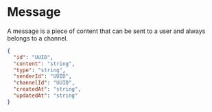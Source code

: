 # Message

A message is a piece of content that can be sent to a user and always belongs to a channel.

```json
{
  "id": "UUID",
  "content": "string",
  "type": "string",
  "senderId": "UUID",
  "channelId": "UUID",
  "createdAt": "string",
  "updatedAt": "string"
}
```
